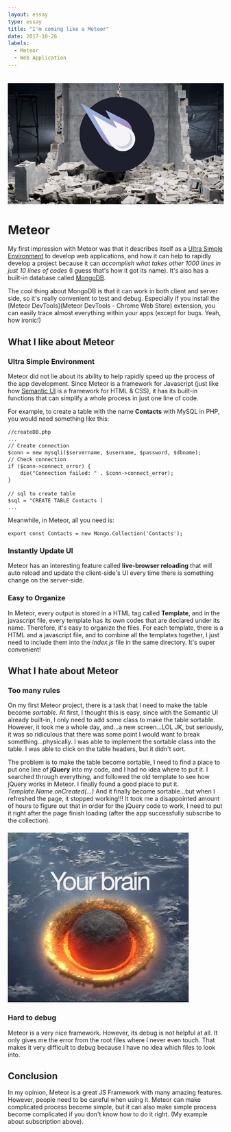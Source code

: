 ```yaml
---
layout: essay
type: essay
title: "I'm coming like a Meteor"
date: 2017-10-26
labels:
  - Meteor
  - Web Application
---
```


<img style="margin-top: 20px" class="ui medium image centered" 
	src="/images/meteor.jpg">

	
# Meteor 

My first impression with Meteor was that it describes itself as a [Ultra Simple Environment](https://github.com/meteor/meteor) to develop web applications, and how it can help to rapidly develop a project because it can *accomplish what takes other 1000 lines in just 10 lines of codes* (I guess that's how it got its name). It's also has a built-in database called [MongoDB](https://docs.meteor.com/api/collections.html). 

The cool thing about MongoDB is that it can work in both client and server side, so it's really convenient to test and debug. Especially if you install the [Meteor DevTools](Meteor DevTools - Chrome Web Store) extension, you can easily trace almost everything within your apps (except for bugs. Yeah, how ironic!)

## What I like about Meteor


### Ultra Simple Environment
Meteor did not lie about its ability to help rapidly speed up the process of the app development. Since Meteor is a framework for Javascript (just like how [Semantic UI](https://semantic-ui.com) is a framework for HTML & CSS), it has its built-in functions that can simplify a whole process in just one line of code.

For example, to create a table with the name **Contacts** with MySQL in PHP, you would need something like this:
```
//createDB.php
...
// Create connection
$conn = new mysqli($servername, $username, $password, $dbname);
// Check connection
if ($conn->connect_error) {
    die("Connection failed: " . $conn->connect_error);
} 

// sql to create table
$sql = "CREATE TABLE Contacts (
...
```

Meanwhile, in Meteor, all you need is:
```
export const Contacts = new Mongo.Collection('Contacts');
```
### Instantly Update UI

Meteor has an interesting feature called **live-browser reloading** that will auto reload and update the client-side's UI every time there is something change on the server-side.

### Easy to Organize

In Meteor, every output is stored in a HTML tag called **Template**, and in the javascript file, every template has its own codes that are declared under its name. Therefore, it's easy to organize the files. For each template, there is a HTML and a javascript file, and to combine all the templates together, I just need to include them into the *index.js* file in the same directory. It's super convenient!

## What I hate about Meteor

### Too many rules

On my first Meteor project, there is a task that I need to make the table become *sortable*. At first, I thought this is easy, since with the Semantic UI already built-in, I only need to add some class to make the table sortable. However, it took me a whole day, and...a new screen...LOL JK, but seriously, it was so ridiculous that there was some point I would want to break something...physically.  I was able to implement the sortable class into the table. I was able to click on the table headers, but it didn't sort. 

The problem is to make the table become sortable, I need to find a place to put one line of **jQuery** into my code, and I had no idea where to put it. I searched through everything, and followed the old template to see how jQuery works in Meteor. I finally found a good place to put it. *Template.Name.onCreated(...)* And it finally become sortable...but when I refreshed the page, it stopped working!!!
It took me a disappointed amount of hours to figure out that in order for the jQuery code to work, I need to put it right after the page finish loading (after the app successfully subscribe to the collection).
<img style="margin-top: 20px" class="ui medium image centered" 
	src="/images/meteor.gif">


### Hard to debug

Meteor is a very nice framework. However, its debug is not helpful at all. It only gives me the error from the root files where I never even touch. That makes it very difficult to debug because I have no idea which files to look into.

## Conclusion

In my opinion, Meteor is a great JS Framework with many amazing features. However, people need to be careful when using it. Meteor can make complicated process become simple, but it can also make simple process become complicated if you don't know how to do it right. (My example about subscription above).